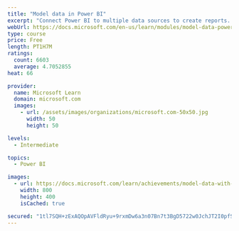 ```yaml
---
title: "Model data in Power BI"
excerpt: "Connect Power BI to multiple data sources to create reports. Define the relationship between your data sources."
webUrl: https://docs.microsoft.com/en-us/learn/modules/model-data-power-bi/
type: course
price: Free
length: PT1H7M
ratings:
  count: 6603
  average: 4.7052855
heat: 66

provider:
  name: Microsoft Learn
  domain: microsoft.com
  images:
    - url: /assets/images/organizations/microsoft.com-50x50.jpg
      width: 50
      height: 50

levels:
  - Intermediate

topics:
  - Power BI

images:
  - url: https://docs.microsoft.com/learn/achievements/model-data-with-power-bi-desktop-social.png
    width: 800
    height: 400
    isCached: true

secured: "1tl7SQH+zExAQOpAVFldRyu+9rxmDw6a3n07Bn7t3BgD5722w0JchJT2I0pfSb43J/rYk3YjxNKucsV9CjW3TaLFfrYUOMqZS8qYs9c82Bxo+T2+ikNwzEyjwUef9tlgGVGuNkXnnVNEz1+xkmCESBEPqlI3PYbFK87p5kdvZ2S5NOe6JsodF/SS0JvPv9adxPDOv3qPoZKbg472dt00105+f/HweSEYKXp/Sc40jnuJ06VGUvAU70pTasKIVZDTClod0wX0DoRtyzv81CoycnqibbS8e4Q/gy1melrSwC2TVjgvZUAkCzSRjfpuDfcVKxis34lDQSaBviWM8vfdM4xGxmb1ZC0JvNcY7v1HfOzNygTgtGsDeXktno6St8E/gbb6TFLF5Ypxpw0+WDR/0CtCytD0CRVXYzkq/DA/GCE=;D6mmOPvG0AH3Ous+j+kw9Q=="
---
```


